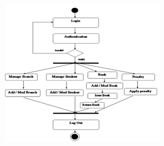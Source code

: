 ![image](https://github.com/pedineedimamatha/M1_Library_Management_System/blob/main/2_Architecture/stractural/2.png)
